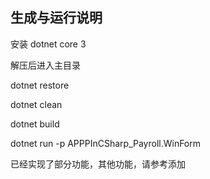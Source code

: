 ## 生成与运行说明

安装 dotnet core 3

解压后进入主目录

dotnet restore

dotnet clean

dotnet build

dotnet run -p APPPInCSharp_Payroll.WinForm



已经实现了部分功能，其他功能，请参考添加